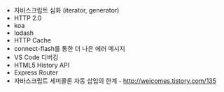 - 자바스크립트 심화 (iterator, generator)
- HTTP 2.0
- koa
- lodash
- HTTP Cache
- connect-flash를 통한 더 나은 에러 메시지
- VS Code 디버깅
- HTML5 History API
- Express Router
- 자바스크립트 세미콜론 자동 삽입의 한계 - http://weicomes.tistory.com/135